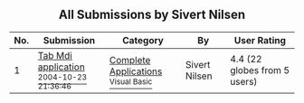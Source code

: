 ﻿<div align="center">

## All Submissions by Sivert Nilsen

</div>

No.  | Submission | Category | By   | User Rating
---- | ---------- | -------- | ---- | -----------
1 | [Tab Mdi application<br /><sup>2004-10-23 21:36:46</sup>](https://github.com/Planet-Source-Code/sivert-nilsen-tab-mdi-application__1-56919) | [Complete Applications<br /><sup>Visual Basic</sup>](../ByCategory/complete-applications__1-27.md) | Sivert Nilsen | 4.4 (22 globes from 5 users)
